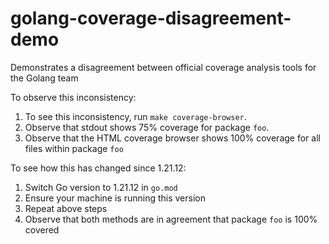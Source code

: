 # golang-coverage-disagreement-demo
Demonstrates a disagreement between official coverage analysis tools for the Golang team

To observe this inconsistency:
1. To see this inconsistency, run `make coverage-browser`. 
2. Observe that stdout shows 75% coverage for package `foo`.
3. Observe that the HTML coverage browser shows 100% coverage for all files within package `foo`

To see how this has changed since 1.21.12:
1. Switch Go version to 1.21.12 in `go.mod`
2. Ensure your machine is running this version
3. Repeat above steps
4. Observe that both methods are in agreement that package `foo` is 100% covered